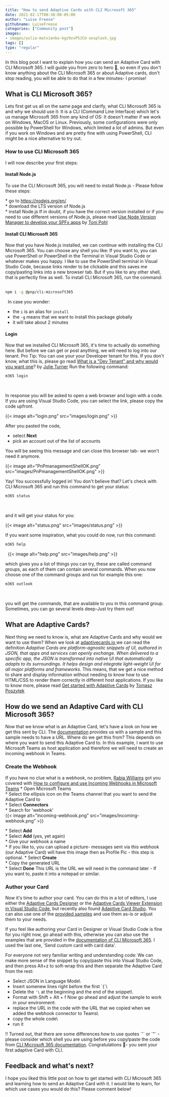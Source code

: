 ```yaml
---
title: "How to send Adaptive Cards with CLI Microsoft 365"
date: 2021-02-17T08:38:00-05:00
author: "Luise Freese"
githubname: LuiseFreese
categories: ["Community post"]
images:
- images/yulia-matvienko-kgz9vsP5JCU-unsplash.jpg
tags: []
type: "regular"
---
```


In this blog post I want to explain how you can send an Adaptive Card
with CLI Microsoft 365. I will guide you from zero to hero :rocket:, so
even if you don't know anything about the CLI Microsoft 365 or about
Adaptive cards, don't stop reading, you will be able to do that in a
few minutes- I promise!

## What is CLI Microsoft 365? 

Lets first get us all on the same page and clarify, what CLI Microsoft
365 is and why we should use it: It is a CLI (Command Line Interface)
which let's us manage Microsoft 365 from any kind of OS: It doesn't
matter if we work on Windows, MacOS or Linux. Previously, some
configurations were only possible by PowerShell for Windows, which
limited a lot of admins. But even if you work on Windows and are pretty
fine with using PowerShell, CLI might be a nice alternative to try out.

### How to use CLI Microsoft 365 

I will now describe your first steps:

#### Install Node.js 

To use the CLI Microsoft 365, you will need to install Node.js - Please
follow these steps:

\* go to <https://nodejs.org/en/>\
\* download the LTS version of Node.js\
\* install Node.js
If in doubt, if you have the correct version installed or if you need to
use different versions of Node.js, please read [Use Node Version Manager
to develop your SPFx
apps](https://techcommunity.microsoft.com/t5/microsoft-365-pnp-blog/use-node-version-manager-to-develop-your-spfx-apps/ba-p/2128393) by
[Toni Pohl](https://twitter.com/atwork) 

#### Install CLI Microsoft 365 

Now that you have Node.js installed, we can continue with installing the
CLI Microsoft 365. You can choose any shell you like: If you want to,
you can use PowerShell or PowerShell in the Terminal in Visual Studio
Code or whatever makes you happy. I like to use the PowerShell terminal
in Visual Studio Code, because links render to be clickable and this
saves me copy/pasting links into a new browser tab. But if you like to
any other shell, that is perfectly fine as well. To install CLI
Microsoft 365, run the command:
 
```bash
npm i -g @pnp/cli-microsoft365
```
 
In case you wonder:

* the `i` is an alias for `install`
* the `-g` means that we want to install this package globally
* it will take about 2 minutes

#### Login 

Now that we installed CLI Microsoft 365, it's time to actually do
something here. But before we can get or post anything, we will need to
log into our tenant. Pro Tip: You can use your your Developer tenant for
this. If you don't know, what this is, please go read [What is a "Dev
Tenant" and why would you want
one](https://techcommunity.microsoft.com/t5/microsoft-365-pnp-blog/what-is-a-dev-tenant-and-why-would-you-want-one/ba-p/2036610)?
by [Julie Turner](https://twitter.com/jfj1997)
Run the following command:
 

```bash
m365 login
```
 

In response you will be asked to open a web browser and login with a
code. If you are using Visual Studio Code, you can select  the link,
please copy the code upfront.

{{< image alt="login.png" src="images/login.png" >}}

After you pasted the code,

* select **Next**
* pick an account out of the list of accounts

You will be seeing this message and can close this browser tab- we
won't need it anymore.

{{< image alt="PnPmanagementShellOK.png" src="images/PnPmanagementShellOK.png" >}}

Yay! You successfully logged in! You don't believe that? Let's check
with CLI Microsoft 365 and run this command to get your status:
 

```bash
m365 status
```
 

and it will get your status for you:

{{< image alt="status.png" src="images/status.png" >}}

If you want some inspiration, what you could do now, run this command:
 

```bash
m365 help
```
 
{{< image alt="help.png" src="images/help.png" >}}

which gives you a list of things you can try, these are called command
groups, as each of them can contain several commands. When you now
choose one of the command groups and run for example this one:
 

```bash
m365 outlook
```
 

you will get the commands, that are available to you in this command
group. Sometimes, you can go several levels deep-Just try them out!

## What are Adaptive Cards? 

Next thing we need to know is, what are Adaptive Cards and why would we
want to use them? When we look at
[adaptivecards.io ](https://adaptivecards.io)we can read the definition
*Adaptive Cards are platform-agnostic snippets of UI, authored in JSON,
that apps and services can openly exchange. When delivered to a specific
app, the JSON is transformed into native UI that automatically adapts to
its surroundings. It helps design and integrate light-weight UI for all
major platforms and frameworks*. This means, that we get a nice method
to share and display information without needing to know how to use
HTML/CSS to render them correctly in different host applications. If you
like to know more, please read [Get started with Adaptive
Cards](https://techcommunity.microsoft.com/t5/microsoft-365-pnp-blog/get-started-with-adaptive-cards/ba-p/2048786) by
[Tomasz Poszytek](https://twitter.com/tomaszposzytek)

## How do we send an Adaptive Card with CLI Microsoft 365? 

Now that we know what is an Adaptive Card, let's have a look on how we
get this sent by CLI. The
[documentation](https://pnp.github.io/cli-microsoft365/cmd/adaptivecard/adaptivecard-send/) provides
us with a sample and this sample needs to have a URL. Where do we get
this from? This depends on where you want to send this Adaptive Card to.
In this example, I want to use Microsoft Teams as host application and
therefore we will need to create an incoming webhook in Teams.

### Create the Webhook 

If you have no clue what is a webhook, no problem, [Rabia
Williams](https://www.twitter.com/williamsrabia) got you covered with
[How to configure and use Incoming Webhooks in Microsoft
Teams](https://techcommunity.microsoft.com/t5/microsoft-365-pnp-blog/how-to-configure-and-use-incoming-webhooks-in-microsoft-teams/ba-p/2051118)
\* Open Microsoft Teams\
\* Select the ellipsis icon on the Teams channel that you want to send
the Adaptive Card to\
\* Select **Connectors**\
\* Search for 'webhook'\
{{< image alt="incoming-webhook.png" src="images/incoming-webhook.png" >}}

\* Select **Add**\
\* Select **Add** (yes, yet again)\
\* Give your webhook a name\
\* If you like to, you can upload a picture- messages sent via this
webhook (our Adaptive Card) will have this image then as Profile Pic -
this step is optional.
\* Select **Create**\
\* Copy the generated URL\
\* Select **Done**
This URL is the URL we will need in the command later - If you want to,
paste it into a notepad or similar.

### Author your Card 

Now it's time to author your card. You can do this in a lot of editors,
I use either the [Adaptive Cards
Designer](https://adaptivecards.io/designer) or the [Adaptive Cards
Viewer Extension in Visual Studio
Code](https://marketplace.visualstudio.com/items?itemName=tomlm.vscode-adaptivecards),
but recently also found [Adaptive Card
Studio](https://marketplace.visualstudio.com/items?itemName=madewithcardsio.adaptivecardsstudiobeta).
You can also use one of the [provided
samples](https://adaptivecards.io/samples/) and use them as-is or adjust
them to your needs.

If you feel like authoring your Card in Designer or Visual Studio Code
is fine for you right now, go ahead with this, otherwise you can also
use the examples that are provided in the [documentation of CLI
Microsoft
365](https://pnp.github.io/cli-microsoft365/cmd/adaptivecard/adaptivecard-send/).
I used the last one, 'Send custom card with card data'.

For everyone not very familiar writing and understanding code: We can
make more sense of the snippet by copy/paste this into Visual Studio
Code, and then press Alt+z to soft-wrap this and then separate the
Adaptive Card from the rest:

* Select JSON in Language Mode\
* Insert somenew lines right before the first \`{\`\
* Delete the `'\` at the beginning and the end of the snippet\
* Format with Shift + Alt + f
Now go ahead and adjust the sample to work in your environment:
* replace the URL in the code with the URL that we copied when we added
the webhook connector to Teams\
* copy the whole code\
* run it

!! Turned out, that there are some differences how to use quotes \`'\`
or \`\"\` - please consider which shell you are using before you
copy/paste the code from [CLI Microsoft 365
documentation](https://pnp.github.io/cli-microsoft365/cmd/adaptivecard/adaptivecard-send/).
Congratulations :rocket:- you sent your first adaptive Card with CLI.

## Feedback and what's next? 

I hope you liked this little post on how to get started with CLI
Microsoft 365 and learning how to send an Adaptive Card with it. I would
like to learn, for which use cases you would do this? Please comment
below!
